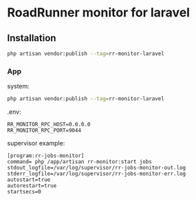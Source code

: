 
# RoadRunner monitor for laravel 

## Installation

```bash
php artisan vendor:publish --tag=rr-monitor-laravel
```

### App

system:
```bash
php artisan vendor:publish --tag=rr-monitor-laravel
```

.env:
```dotenv
RR_MONITOR_RPC_HOST=0.0.0.0
RR_MONITOR_RPC_PORT=9044
```

supervisor example:
```
[program:rr-jobs-monitor]
command= php /app/artisan rr-monitor:start jobs
stdout_logfile=/var/log/supervisor/rr-jobs-monitor-out.log
stderr_logfile=/var/log/supervisor/rr-jobs-monitor-err.log
autostart=true
autorestart=true
startsecs=0
```
